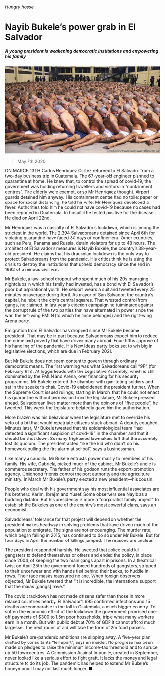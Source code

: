 ###### Hungry house

# Nayib Bukele’s power grab in El Salvador 

##### A young president is weakening democratic institutions and empowering his family 

![image](images/20200509_AMP006_0.jpg) 

> May 7th 2020 

ON MARCH 13TH Carlos Henríquez Cortez returned to El Salvador from a two-day business trip in Guatemala. The 67-year-old engineer planned to quarantine at home. He knew that, to control the spread of covid-19, the government was holding returning travellers and visitors in “containment centres”. The elderly were exempt, or so Mr Henríquez thought. Airport guards detained him anyway. His containment centre had no toilet paper or space for social distancing, he told his wife. Mr Henríquez developed a fever. Authorities told him he could not have covid-19 because no cases had been reported in Guatemala. In hospital he tested positive for the disease. He died on April 22nd. 

Mr Henríquez was a casualty of El Salvador’s lockdown, which is among the strictest in the world. The 2,394 Salvadoreans detained since April 6th for violating quarantine have faced 30 days of confinement. Other countries, such as Peru, Panama and Russia, detain violators for up to 48 hours. The architect of El Salvador’s measures is Nayib Bukele, the country’s 38-year-old president. He claims that his draconian lockdown is the only way to protect Salvadoreans from the pandemic. His critics think he is using the crisis to destroy the institutions that upheld democracy since the end in 1992 of a ruinous civil war. 


Mr Bukele, a law-school dropout who spent much of his 20s managing nightclubs in which his family had invested, has a bond with El Salvador’s poor but aspirational youth. He seldom wears a suit and tweeted every 25 minutes on average during April. As mayor of San Salvador, the country’s capital, he rebuilt the city’s central squares. That wrested control from gangs, he claimed. In last year’s election campaign he fulminated against the corrupt rule of the two parties that have alternated in power since the war, the left-wing FMLN (to which he once belonged) and the right-wing Arena party.

Emigration from El Salvador has dropped since Mr Bukele became president. That may be in part because Salvadoreans expect him to reduce the crime and poverty that have driven many abroad. Four-fifths approve of his handling of the pandemic. His New Ideas party looks set to win big in legislative elections, which are due in February 2021.

But Mr Bukele does not seem content to govern through ordinary democratic means. The first warning was what Salvadoreans call “9F” (for February 9th). At loggerheads with the Legislative Assembly, which is still dominated by the FMLN and Arena, over financing for his security programme, Mr Bukele entered the chamber with gun-toting soldiers and sat in the speaker’s chair. Covid-19 emboldened the president further. When the Supreme Court issued rulings, starting in March, that he could not enact his quarantine without permission from the legislature, Mr Bukele pressed ahead. Salvadorean lives matter more than the opinions of “five people”, he tweeted. This week the legislature belatedly gave him the authorisation.

More brazen was his behaviour when the legislature met to override his veto of a bill that would repatriate citizens stuck abroad. A deputy coughed. Minutes later, Mr Bukele tweeted that his epidemiological team “had detected a significant suspicion of covid-19” in the chamber and that it should be shut down. So many frightened lawmakers left that the assembly lost its quorum. The president acted “like the kid who didn’t do his homework pulling the fire alarm at school”, says a businessman. 

Like many a caudillo, Mr Bukele entrusts power mainly to members of his family. His wife, Gabriela, picked much of the cabinet. Mr Bukele’s uncle is commerce secretary. The father of his godson runs the export-promotion agency. Childhood friends control the port authority and the agriculture ministry. In March Mr Bukele’s party elected a new president—his cousin. 

People who deal with his government say his most influential associates are his brothers: Karim, Ibrajim and Yusef. Some observers see Nayib as a budding dictator. But his presidency is more a “corporatist family project” to establish the Bukeles as one of the country’s most powerful clans, says an economist.

Salvadoreans’ tolerance for that project will depend on whether the president makes headway in solving problems that have driven much of the population to emigrate. The signs are not encouraging. The murder rate, which began falling in 2015, has continued to do so under Mr Bukele. But for four days in April the number of killings jumped. The reasons are unclear.

The president responded harshly. He tweeted that police could kill gangsters to defend themselves or others and ended the policy, in place since 2004, of keeping the two main gangs apart in prisons. In a theatrical twist on April 25th the government forced hundreds of gangsters, stripped to their underwear and with hands tied behind their backs, to huddle in rows. Their face masks reassured no one. When foreign observers objected, Mr Bukele tweeted that “it is incredible, the international support that the maras [gangs] have.” 

The covid crackdown has not made citizens safer than those in more relaxed countries nearby. El Salvador’s 695 confirmed infections and 15 deaths are comparable to the toll in Guatemala, a much bigger country. To soften the economic effect of the lockdown the government promised one-off payments of $300 to 1.5m poor households, triple what many workers earn in a month. But with public debt at 70% of GDP it cannot afford much largesse. The next round of aid will take the form of 2m food parcels.

Mr Bukele’s pre-pandemic ambitions are slipping away. A five-year plan drafted by consultants “fell apart”, says an insider. No progress has been made on pledges to raise the minimum income-tax threshold and to spruce up 50 town centres. A Commission Against Impunity, created in September, never looked like a serious effort to fight graft. It lacks the money and legal structure to do its job. The pandemic has helped to extend Mr Bukele’s honeymoon. It may not last much longer. ■

